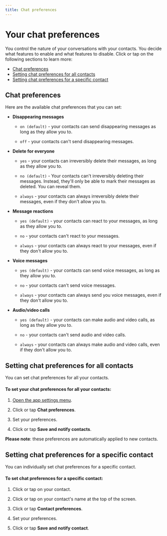 ```yaml
---
title: Chat preferences
---
```


# Your chat preferences

You control the nature of your conversations with your contacts. You decide what features to enable and what features to disable. Click or tap on the following sections to learn more:

- [Chat preferences](#chat-preferences)
- [Setting chat preferences for all contacts](#setting-chat-preferences-for-all-contacts)
- [Setting chat preferences for a specific contact](#setting-chat-preferences-for-a-specific-contact)

## Chat preferences

Here are the available chat preferences that you can set:

- **Disappearing messages**
  
  - `on (default)` - your contacts can send disappearing messages as long as they allow you to.
  
  - `off` - your contacts can't send disappearing messages. 

- **Delete for everyone**
  
  - `yes` - your contacts can irreversibly delete their messages, as long as they allow you to.
  
  - `no (default)` - Your contacts can't irreversibly deleting their messages. Instead, they'll only be able to mark their messages as deleted. You can reveal them.
  
  - `always` - your contacts can always irreversibly delete their messages, even if they don't allow you to. 

- **Message reactions**
  
  - `yes (default)` - your contacts can react to your messages, as long as they allow you to.
  
  - `no` - your contacts can't react to your messages. 
  
  - `always` - your contacts can always react to your messages, even if they don't allow you to.

- **Voice messages**
  
  - `yes (default)` - your contacts can send voice messages, as long as they allow you to.
  
  - `no` -  your contacts can't send voice messages.
  
  - `always` - your contacts can always send you voice messages, even if they don't allow you to.

- **Audio/video calls**
  
  - `yes (default)` - your contacts can make audio and video calls, as long as they allow you to.
  
  - `no` - your contacts can't send audio and video calls. 
  
  - `always` - your contacts can always make audio and video calls, even if they don't allow you to.

## Setting chat preferences for all contacts

You can set chat preferences for all your contacts.

#### To set your chat preferences for all your contacts:

1. [Open the app settings menu](./app-settings.md#opening-the-app-settings-menu).

2. Click or tap **Chat preferences**.

3. Set your preferences. 

4. Click or tap **Save and notify contacts**.

**Please note**: these preferences are automatically applied to new contacts.

## Setting chat preferences for a specific contact

You can individually set chat preferences for a specific contact.

#### To set chat preferences for a specific contact:

1. Click or tap on your contact.

2. Click or tap on your contact's name at the top of the screen.

3. Click or tap **Contact preferences**.

4. Set your preferences.

5. Click or tap **Save and notify contact**.
